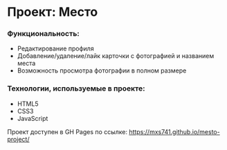 # Проект: Место

### Функциональность:
* Редактирование профиля
* Добавление/удаление/лайк карточки с фотографией и названием места
* Возможность просмотра фотографии в полном размере

### Технологии, используемые в проекте:
* HTML5
* CSS3
* JavaScript

Проект доступен в GH Pages по ссылке: https://mxs741.github.io/mesto-project/
